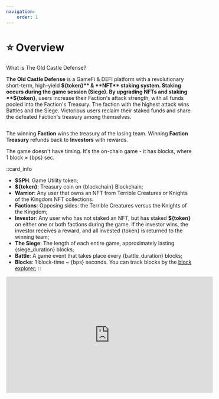 ```yaml
---
navigation:
    order: 1
---
```


# ⭐ Overview

<p>What is The Old Castle Defense?</p>

<div>

**The Old Castle Defense** is a GameFi & DEFI platform with a revolutionary short-term, high-yield **${token}** & **NFT** 
staking system. Staking occurs during the game session (Siege). By upgrading NFTs and staking **${token}**, users 
increase their Faction's attack strength, with all funds pooled into the Faction's Treasury. The faction 
with the highest attack wins Battles and the Siege. Victorious users reclaim their staked funds and share 
the defeated Faction's treasury among themselves.
</div>

<img src="/assets/docs/.gitbook/assets/overview_{blockchain}_{token}.png" alt="">

<div>

The winning **Faction** wins the treasury of the losing team. Winning **Faction Treasury** 
refunds back to **Investors** with rewards.
</div>

<div>
The game doesn't have timing. It's the on-chain game - it has blocks, where 1 block ≈ {bps} sec.
</div>

::card_info
* **$SPH**: Game Utility token;
* **${token}**: Treasury coin on {blockchain} Blockchain;
* **Warrior**: Any user that owns an NFT from Terrible Creatures or Knights of the Kingdom NFT collections. 
* **Factions**: Opposing sides: the Terrible Creatures versus the Knights of the Kingdom;
* **Investor**: Any user who has not staked an NFT, but has staked **${token}** on either one or both factions during 
the game. If the investor wins, the investor receives a reward, and all invested {token} is returned 
to the winning team;
* **The Siege**: The length of each entire game, approximately lasting {siege_duration} blocks;
* **Battle**: A game event that takes place every {battle_duration} blocks;
* **Blocks**: 1 block-time ~ {bps} seconds. You can track blocks by the <a href="{block_explorer}" target="_blanc" class="doc-link">block explorer</a>;
::

<iframe width="560" height="315" 
src="https://www.youtube.com/embed/n1J3004v5Mk?si=VkA5GRAfMyZ6O-1-" 
title="YouTube video player" 
frameborder="0" 
allow="accelerometer; autoplay; 
clipboard-write; encrypted-media; gyroscope; picture-in-picture; web-share" allowfullscreen>
</iframe>